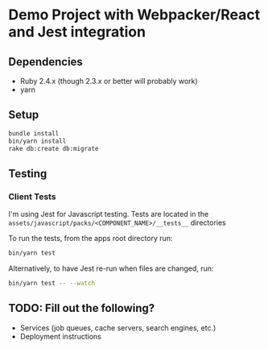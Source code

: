 # Demo Project with Webpacker/React and Jest integration

## Dependencies

* Ruby 2.4.x (though 2.3.x or better will probably work)
* yarn

## Setup

```sh
bundle install
bin/yarn install
rake db:create db:migrate
```

## Testing

### Client Tests

I'm using Jest for Javascript testing. Tests are located in the
`assets/javascript/packs/<COMPONENT_NAME>/__tests__` directories

To run the tests, from the apps root directory run:

```sh
bin/yarn test
```

Alternatively, to have Jest re-run when files are changed, run:

```sh
bin/yarn test -- --watch
```


## TODO: Fill out the following?

* Services (job queues, cache servers, search engines, etc.)
* Deployment instructions
